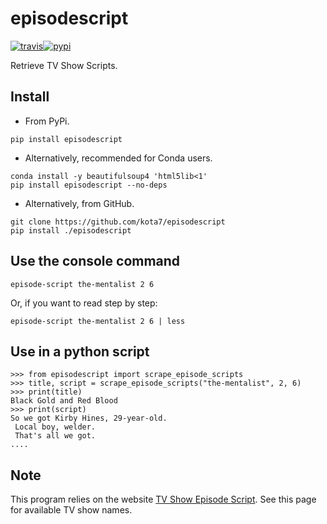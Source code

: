 episodescript
=============
[![travis](https://travis-ci.org/kota7/episodescript.svg?branch=master)](https://travis-ci.org/kota7/episodescript)[![pypi](https://badge.fury.io/py/episodescript.svg)](https://pypi.org/project/episodescript/)

Retrieve TV Show Scripts.


## Install

* From PyPi.

```
pip install episodescript
```

* Alternatively, recommended for Conda users.

```
conda install -y beautifulsoup4 'html5lib<1'
pip install episodescript --no-deps
```

* Alternatively, from GitHub.
```
git clone https://github.com/kota7/episodescript
pip install ./episodescript
```


## Use the console command

```
episode-script the-mentalist 2 6
```
  
Or, if you want to read step by step:
  
```
episode-script the-mentalist 2 6 | less
```


## Use in a python script

```
>>> from episodescript import scrape_episode_scripts
>>> title, script = scrape_episode_scripts("the-mentalist", 2, 6)
>>> print(title)
Black Gold and Red Blood
>>> print(script)
So we got Kirby Hines, 29-year-old.
 Local boy, welder.
 That's all we got.
....
```


## Note

This program relies on the website [TV Show Episode Script](https://www.springfieldspringfield.co.uk/tv_show_episode_scripts.php).
See this page for available TV show names.